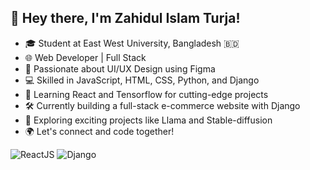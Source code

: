 ## 👋 Hey there, I'm Zahidul Islam Turja!
* 🎓 Student at East West University, Bangladesh 🇧🇩
* 🌐 Web Developer | Full Stack
* 🎨 Passionate about UI/UX Design using Figma
* 💻 Skilled in JavaScript, HTML, CSS, Python, and Django
* 🧠 Learning React and Tensorflow for cutting-edge projects
* 🛠️ Currently building a full-stack e-commerce website with Django
* 🚀 Exploring exciting projects like Llama and Stable-diffusion
* 🌍 Let's connect and code together!
  
![ReactJS](https://img.shields.io/badge/-61DAFB?logo=react&logoColor=white&logoWidth=30) ![Django](https://img.shields.io/badge/-092e20?logo=django&logoColor=white&logoWidth=30&logoMarginLeft=1)
